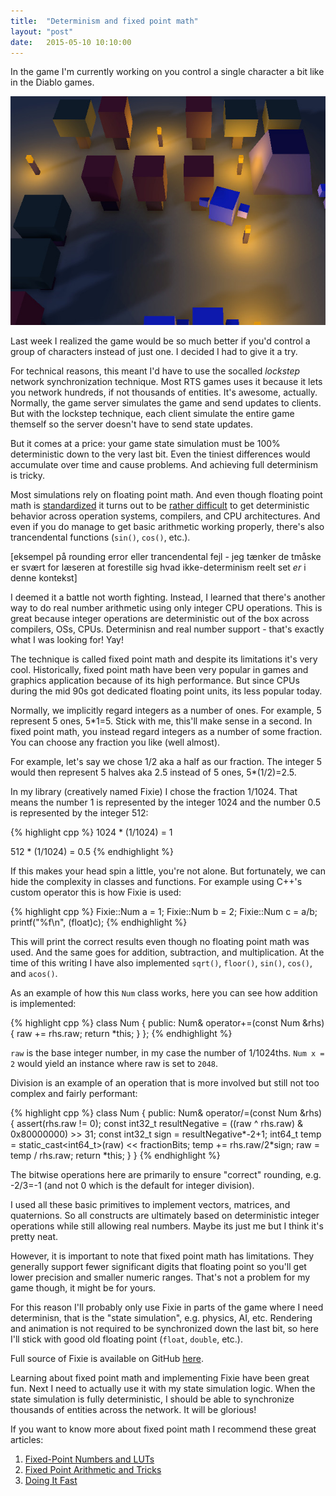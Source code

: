 ```yaml
---
title:  "Determinism and fixed point math"
layout: "post"
date:   2015-05-10 10:10:00
---
```

In the game I'm currently working on you control a single character a bit like in the Diablo games.

![Alt text](/assets/images/flowstone-ss.jpg)

Last week I realized the game would be so much better if you'd control a group of characters instead of just one. I decided I had to give it a try.

For technical reasons, this meant I'd have to use the socalled *lockstep* network synchronization technique. Most RTS games uses it because it lets you network hundreds, if not thousands of entities. It's awesome, actually. Normally, the game server simulates the game and send updates to clients. But with the lockstep technique, each client simulate the entire game themself so the server doesn't have to send state updates.

But it comes at a price: your game state simulation must be 100% deterministic down to the very last bit. Even the tiniest differences would accumulate over time and cause problems. And achieving full determinism is tricky.

Most simulations rely on floating point math. And even though floating point math is [standardized](http://en.wikipedia.org/wiki/IEEE_floating_point) it turns out to be [rather difficult](http://gafferongames.com/networking-for-game-programmers/floating-point-determinism/) to get deterministic behavior across operation systems, compilers, and CPU architectures. And even if you do manage to get basic arithmetic working properly, there's also trancendental functions (`sin()`, `cos()`, etc.).

[eksempel på rounding error eller trancendental fejl - jeg tænker de tmåske er svært for læseren at forestille sig hvad ikke-determinism reelt set *er* i denne kontekst]

I deemed it a battle not worth fighting. Instead, I learned that there's another way to do real number arithmetic using only integer CPU operations. This is great because integer operations are deterministic out of the box across compilers, OSs, CPUs. Determinisn and real number support - that's exactly what I was looking for! Yay!

The technique is called fixed point math and despite its limitations it's very cool. Historically, fixed point math have been very popular in games and graphics application because of its high performance. But since CPUs during the mid 90s got dedicated floating point units, its less popular today.

Normally, we implicitly regard integers as a number of ones. For example, 5 represent 5 ones, 5*1=5. Stick with me, this'll make sense in a second. In fixed point math, you instead regard integers as a number of some fraction. You can choose any fraction you like (well almost).

For example, let's say we chose 1/2 aka a half as our fraction. The integer 5 would then represent 5 halves aka 2.5 instead of 5 ones, 5*(1/2)=2.5.

In my library (creatively named Fixie) I chose the fraction 1/1024. That means the number 1 is represented by the integer 1024 and the number 0.5 is represented by the integer 512:

{% highlight cpp %}
1024 * (1/1024) = 1

512 * (1/1024) = 0.5
{% endhighlight %}

If this makes your head spin a little, you're not alone. But fortunately, we can hide the complexity in classes and functions. For example using C++'s custom operator this is how Fixie is used:

{% highlight cpp %}
Fixie::Num a = 1;
Fixie::Num b = 2;
Fixie::Num c = a/b;
printf("%f\n", (float)c);
{% endhighlight %}

This will print the correct results even though no floating point math was used. And the same goes for addition, subtraction, and multiplication. At the time of this writing I have also implemented `sqrt()`, `floor()`, `sin()`, `cos()`, and `acos()`.

As an example of how this `Num` class works, here you can see how addition is implemented:

{% highlight cpp %}
class Num {
public:
  Num& operator+=(const Num &rhs) {
    raw += rhs.raw;
    return *this;
  }
};
{% endhighlight %}

`raw` is the base integer number, in my case the number of 1/1024ths. `Num x = 2` would yield an instance where raw is set to `2048`.

Division is an example of an operation that is more involved but still not too complex and fairly performant:

{% highlight cpp %}
class Num {
public:
  Num& operator/=(const Num &rhs) {
    assert(rhs.raw != 0);
    const int32_t resultNegative = ((raw ^ rhs.raw) & 0x80000000) >> 31;
    const int32_t sign = resultNegative*-2+1;
    int64_t temp = static_cast<int64_t>(raw) << fractionBits;
    temp += rhs.raw/2*sign;
    raw = temp / rhs.raw;
    return *this;
  }
}
{% endhighlight %}

The bitwise operations here are primarily to ensure "correct" rounding, e.g. -2/3=-1 (and not 0 which is the default for integer division).

I used all these basic primitives to implement vectors, matrices, and quaternions. So all constructs are ultimately based on deterministic integer operations while still allowing real numbers. Maybe its just me but I think it's pretty neat.

However, it is important to note that fixed point math has limitations. They generally support fewer significant digits that floating point so you'll get lower precision and smaller numeric ranges. That's not a problem for my game though, it might be for yours.

For this reason I'll probably only use Fixie in parts of the game where I need determinisn, that is the "state simulation", e.g. physics, AI, etc. Rendering and animation is not required to be synchronized down the last bit, so here I'll stick with good old floating point (`float`, `double`, etc.).

Full source of Fixie is available on GitHub [here](https://github.com/rasmusrn/fixie).

Learning about fixed point math and implementing Fixie have been great fun. Next I need to actually use it with my state simulation logic. When the state simulation is fully deterministic, I should be able to synchronize thousands of entities across the network. It will be glorious!

If you want to know more about fixed point math I recommend these great articles:

1. [Fixed-Point Numbers and LUTs](http://www.coranac.com/tonc/text/fixed.htm)
2. [Fixed Point Arithmetic and Tricks](http://x86asm.net/articles/fixed-point-arithmetic-and-tricks/)
3. [Doing It Fast](http://gameprogrammer.com/4-fixed.html)
